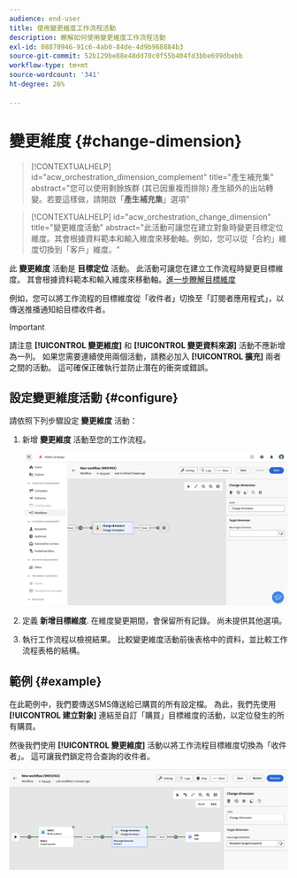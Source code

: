 ```yaml
---
audience: end-user
title: 使用變更維度工作流程活動
description: 瞭解如何使用變更維度工作流程活動
exl-id: 08870946-91c6-4ab0-84de-4d9b968884b3
source-git-commit: 52b129be88e48dd70c0f55b404fd3bbe699dbebb
workflow-type: tm+mt
source-wordcount: '341'
ht-degree: 26%

---
```


# 變更維度 {#change-dimension}

>[!CONTEXTUALHELP]
>id="acw_orchestration_dimension_complement"
>title="產生補充集"
>abstract="您可以使用剩餘族群 (其已因重複而排除) 產生額外的出站轉變。若要這樣做，請開啟「**產生補充集**」選項"

>[!CONTEXTUALHELP]
>id="acw_orchestration_change_dimension"
>title="變更維度活動"
>abstract="此活動可讓您在建立對象時變更目標定位維度。其會根據資料範本和輸入維度來移動軸。例如，您可以從「合約」維度切換到「客戶」維度。"

此 **變更維度** 活動是 **目標定位** 活動。 此活動可讓您在建立工作流程時變更目標維度。 其會根據資料範本和輸入維度來移動軸。[進一步瞭解目標維度](../../audience/about-recipients.md#targeting-dimensions)

例如，您可以將工作流程的目標維度從「收件者」切換至「訂閱者應用程式」，以傳送推播通知給目標收件者。

>[!IMPORTANT]
>
>請注意 **[!UICONTROL 變更維度]** 和 **[!UICONTROL 變更資料來源]** 活動不應新增為一列。 如果您需要連續使用兩個活動，請務必加入 **[!UICONTROL 擴充]** 兩者之間的活動。 這可確保正確執行並防止潛在的衝突或錯誤。

## 設定變更維度活動 {#configure}

請依照下列步驟設定 **變更維度** 活動：

1. 新增 **變更維度** 活動至您的工作流程。

   ![](../assets/workflow-change-dimension.png)

1. 定義 **新增目標維度**. 在維度變更期間，會保留所有記錄。 尚未提供其他選項。

1. 執行工作流程以檢視結果。 比較變更維度活動前後表格中的資料，並比較工作流程表格的結構。

## 範例 {#example}

在此範例中，我們要傳送SMS傳送給已購買的所有設定檔。 為此，我們先使用 **[!UICONTROL 建立對象]** 連結至自訂「購買」目標維度的活動，以定位發生的所有購買。

然後我們使用 **[!UICONTROL 變更維度]** 活動以將工作流程目標維度切換為「收件者」。 這可讓我們鎖定符合查詢的收件者。

![](../assets/workflow-change-dimension-example.png)
